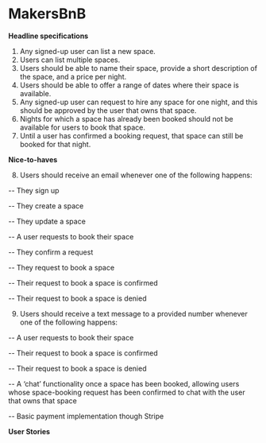 # MakersBnB

**Headline specifications**
1. Any signed-up user can list a new space.
2. Users can list multiple spaces.
3. Users should be able to name their space, provide a short description of the space, and a price per night.
4. Users should be able to offer a range of dates where their space is available.
5. Any signed-up user can request to hire any space for one night, and this should be approved by the user that owns that space.
6. Nights for which a space has already been booked should not be available for users to book that space.
7. Until a user has confirmed a booking request, that space can still be booked for that night.

**Nice-to-haves**

8. Users should receive an email whenever one of the following happens:

-- They sign up

-- They create a space

-- They update a space

-- A user requests to book their space

-- They confirm a request

-- They request to book a space

-- Their request to book a space is confirmed

-- Their request to book a space is denied

9. Users should receive a text message to a provided number whenever one of the following happens:

-- A user requests to book their space

-- Their request to book a space is confirmed

-- Their request to book a space is denied

-- A ‘chat’ functionality once a space has been booked, allowing users whose space-booking request has been confirmed to chat with the user that owns that space

-- Basic payment implementation though Stripe

**User Stories**
